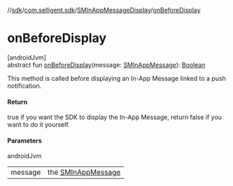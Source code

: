 //[sdk](../../../index.md)/[com.selligent.sdk](../index.md)/[SMInAppMessageDisplay](index.md)/[onBeforeDisplay](on-before-display.md)

# onBeforeDisplay

[androidJvm]\
abstract fun [onBeforeDisplay](on-before-display.md)(message: [SMInAppMessage](../-s-m-in-app-message/index.md)): [Boolean](https://kotlinlang.org/api/latest/jvm/stdlib/kotlin/-boolean/index.html)

This method is called before displaying an In-App Message linked to a push notification.

#### Return

true if you want the SDK to display the In-App Message, return false if you want to do it yourself.

#### Parameters

androidJvm

| | |
|---|---|
| message | the [SMInAppMessage](../-s-m-in-app-message/index.md) |
